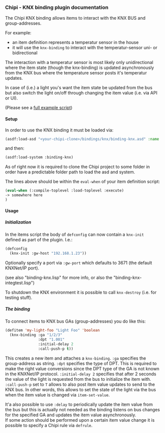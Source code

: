 
### Chipi - KNX binding plugin documentation

The Chipi KNX binding allows items to interact with the KNX BUS and group-addresses.

For example:

- an item definition represents a temperatur sensor in the house
- it will use the `knx-binding` to interact with the temperatur-sensor uni- or bidirectional

The interaction with a temperatur sensor is most likely only unidirectional where the item state (though the knx-binding) is updated asynchronously from the KNX bus where the temperature sensor posts it's temperatur updates.

In case of (i.e.) a light you's want the item state be updated from the bus but also switch the light on/off through changing the item value (i.e. via API or UI).

(Please see a [full example script](example-script.lisp))

#### Setup

In order to use the KNX binding it must be loaded via:

```lisp
(asdf:load-asd "<your-chipi-clone>/bindings/knx/binding-knx.asd" :name "binding-knx")
```

and then:

```lisp
(asdf:load-system :binding-knx)
```

As of right now it is required to clone the Chipi project to some folder in order have a predictable folder path to load the asd and system.

The lines above should be within the `eval-when` of your item definition script:

```lisp
(eval-when (:compile-toplevel :load-toplevel :execute)
-> somewhere here
)
```

#### Usage

##### Initialization

In the items script the body of `defconfig` can now contain a `knx-init` defined as part of the plugin.
I.e.:

```lisp
(defconfig
  (knx-init :gw-host "192.168.1.23"))
```

Optionally specify a port via `:gw-port` which defaults to 3671 (the default KNXNet/IP port).

(see also "binding-knx.lisp" for more info, or also the "binding-knx-integtest.lisp")

To shutdown the KNX environment it is possible to call `knx-destroy` (i.e. for testing stuff).

##### The binding

To connect items to KNX bus GAs (group-addresses) you do like this:

```lisp
(defitem 'my-light-foo "Light Foo" 'boolean
  (knx-binding :ga "1/2/3"
               :dpt "1.001"
               :initial-delay 2
               :call-push-p t))
```

This creates a new item and attaches a `knx-binding`. `:ga` specifies the group-address as string.
`:dpt` specifies the type of DPT. This is required to make the right value conversions since the DPT type of the GA is not known in the KNXNet/IP protocol. `:initial-delay 2` specifies that after 2 seconds the value of the light is requested from the bus to initialize the item with. `:call-push-p` set to `T` allows to also post item value updates to send to the KNX bus. In other words, this allows to set the state of the light via the bus when the item value is changed via `item-set-value`.

It'a also possible to use `:delay` to periodically update the item value from the bus but this is actually not needed as the binding listens on bus changes for the specified GA and updates the item value asynchronously.  
If some action should be performed upon a certain item value change it is possible to specify a Chipi rule via `defrule`.
